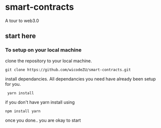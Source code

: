 # smart-contracts
A tour to web3.0

## start here
### To setup on your local machine
clone the repository to your local machine.
```#!/bin/bash
git clone https://github.com/wicodeZU/smart-contracts.git
```
install dependancies. All dependancies you need have already been setup for you.
```#!/bin/bash
 yarn install
 ```
if you don't have yarn install using 
```#!/bin/bash
npm install yarn
 ```
 once you done.. you are okay to start
